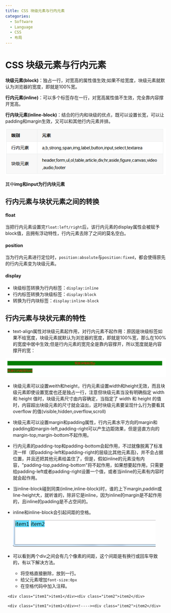 ```yaml
---
title: CSS 块级元素与行内元素
categories:
  - Software
  - Language
  - CSS
  - 布局
---
```

# CSS 块级元素与行内元素

**块级元素(block)**：独占一行，对宽高的属性值生效;如果不给宽度，块级元素就默认为浏览器的宽度，即就是100%宽。

**行内元素(inline)**：可以多个标签存在一行，对宽高属性值不生效，完全靠内容撑开宽高。

**行内块元素(inline-block)**：结合的行内和块级的优点，既可以设置长宽，可以让padding和margin生效，又可以和其他行内元素并排。

![](https://raw.githubusercontent.com/LuShan123888/Files/main/Pictures/2021-02-23-2020-12-10-bVbbW3s-20200915182549386.png)

其中**img和input为行内块元素**

## 行内元素与块状元素之间的转换

#### float

当把行内元素设置完`float:left/right`后，该行内元素的display属性会被赋予block值，且拥有浮动特性，行内元素去除了之间的莫名空白。

#### position

 当为行内元素进行定位时，`position:absolute`与`position:fixed`，都会使得原先的行内元素变为块级元素。

#### display

- 块级标签转换为行内标签：`display:inline`
- 行内标签转换为块级标签：`display:block`
- 转换为行内块标签：`display:inline-block`

## 行内元素与块状元素的特性

- text-align属性对块级元素起作用，对行内元素不起作用：原因是块级标签如果不给宽度，块级元素就默认为浏览器的宽度，即就是100%宽，那么在100%的宽度中居中生效;但是行内元素的宽完全是靠内容撑开，所以宽度就是内容撑开的宽：

![](https://raw.githubusercontent.com/LuShan123888/Files/main/Pictures/2021-02-23-2020-12-10-bVbbW3I-20200915182549403.png)

- 块级元素可以设置weith和height，行内元素设置width和height无效，而且块级元素即使设置宽度也还是独占一行，注意但块级元素当没有明确指定 width 和 height 值时，块级元素尺寸由内容确定，当指定了 width 和 height 的值时，内容超出块级元素的尺寸就会溢出，这时块级元素要呈现什么行为要看其 overflow 的值(visible,hidden,overflow,scroll)

- 块级元素可以设置margin和padding属性，行内元素水平方向的margin和padding如margin-left,padding-right可以产生边距效果，但是竖直方向的margin-top,margin-bottom不起作用。

- 行内元素的padding-top和padding-bottom会起作用，不过就像脱离了标准流一样（即padding-left和padding-right的层级比其他元素高)，并不会占据位置，并且还把其他元素给盖住了，但是，假如inline的元素没有内容，"padding-top,padding-bottom"将不起作用，如果想要起作用，只需要给padding-left或者padding-right设置一个值，或者当inline的元素有内容时就会起作用。

- 当inline-block碰到同类(inline,inline-block)时，谁的上下margin,paddin或line-height大，就听谁的，除非它是inline，因为inline的margin是不起作用的，且inline的padding是不占空间的。

- inline和inline-block会引起间距的空格。

    ![](https://raw.githubusercontent.com/LuShan123888/Files/main/Pictures/2021-02-23-2020-12-10-bVbbW4l.png)

- 可以看到两个div之间会有几个像素的间距，这个间距是有换行或回车导致的，有以下解决方法。

    - 将空格直接删除，放到一行。
    - 给父元素增加`font-size:0px`
    - 在空格代码中加入注释。

```
 <div class="item1">item1</div><div class="item2">item2</div>
```

```
 <div class="item1">item1</div><!----><div class="item2">item2</div>
```
